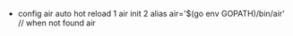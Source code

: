 
- config air auto hot reload
  1 air init
  2 alias air='$(go env GOPATH)/bin/air' 
  // when not found air 



